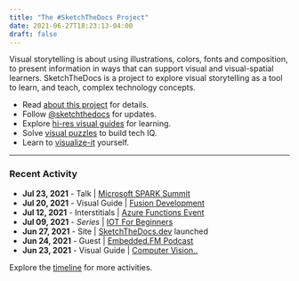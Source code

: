 ```yaml
---
title: "The #SketchTheDocs Project"
date: 2021-06-27T18:23:13-04:00
draft: false
---
```


Visual storytelling is about using illustrations, colors, fonts and composition, to present information in ways that can support visual and visual-spatial learners. SketchTheDocs is a project to explore visual storytelling as a tool to learn, and teach, complex technology concepts.

 * Read [about this project](/about) for details. <br/>
 * Follow [@sketchthedocs](https://twitter.com/sketchthedocs) for updates.
 * Explore [hi-res visual guides](https://cloud-skills.dev) for learning.
 * Solve [visual puzzles](https://aka.ms/visual/absee) to build tech IQ.
 * Learn to [visualize-it](https://aka.ms/visualize-it) yourself.

---

### Recent Activity

 * **Jul 23, 2021** - Talk | [Microsoft SPARK Summit](http://aka.ms/MicrosoftSpark)
 * **Jul 20, 2021** - Visual Guide | [Fusion Development](https://twitter.com/sketchthedocs/status/1417611330022957066)
 * **Jul 12, 2021** - Interstitials | [Azure Functions Event](https://dev.to/nitya/series/13728)
 * **Jul 09, 2021** - _Series_ | [IOT For Beginners](https://github.com/microsoft/IoT-For-Beginners)
 * **Jun 27, 2021** - Site | [SketchTheDocs.dev](https://sketchthedocs.dev) launched
 * **Jun 24, 2021** - Guest | [Embedded.FM Podcast](https://embedded.fm/episodes/378)
 * **Jun 23, 2021** - Visual Guide | [Computer Vision..](https://dev.to/azure/)

 Explore the [timeline](/activity) for more activities.